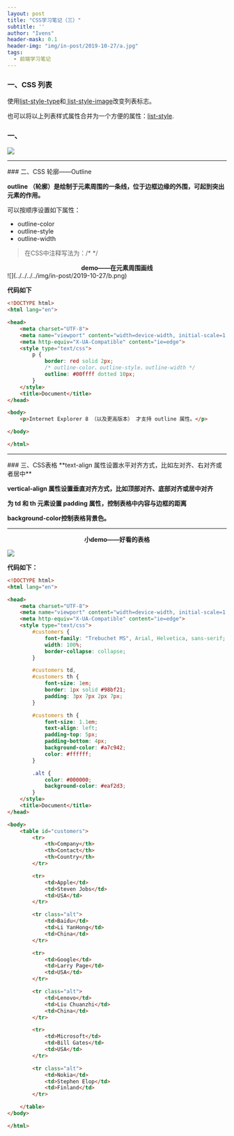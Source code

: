 ```yaml
---
layout: post
title: "CSS学习笔记（三）"
subtitle: ''
author: "Ivens"
header-mask: 0.1
header-img: "img/in-post/2019-10-27/a.jpg"
tags:
  - 前端学习笔记
---
```


### 一、CSS 列表

使用[list-style-type][1]和[ list-style-image][2]改变列表标志。

也可以将以上列表样式属性合并为一个方便的属性：[list-style][3].

### 一、

![](../../../img/in-post/2019-10-27/a.png)

<hr>
### 二、CSS 轮廓——Outline

**outline （轮廓）是绘制于元素周围的一条线，位于边框边缘的外围，可起到突出元素的作用。**

可以按顺序设置如下属性：
- outline-color
- outline-style
- outline-width

> 在CSS中注释写法为：/* */

<center><strong>demo——在元素周围画线</strong></center>
![](../../../../img/in-post/2019-10-27/b.png)

**代码如下**
```html
<!DOCTYPE html>
<html lang="en">

<head>
    <meta charset="UTF-8">
    <meta name="viewport" content="width=device-width, initial-scale=1.0">
    <meta http-equiv="X-UA-Compatible" content="ie=edge">
    <style type="text/css">
        p {
            border: red solid 2px;
            /* outline-color、outline-style、outline-width */
            outline: #00ffff dotted 10px;
        }
    </style>
    <title>Document</title>
</head>

<body>
    <p>Internet Explorer 8 （以及更高版本） 才支持 outline 属性。</p>

</body>

</html>
```
<hr>
### 三、CSS表格
**text-align 属性设置水平对齐方式，比如左对齐、右对齐或者居中**

**vertical-align 属性设置垂直对齐方式，比如顶部对齐、底部对齐或居中对齐**

**为 td 和 th 元素设置 padding 属性，控制表格中内容与边框的距离**

**background-color控制表格背景色。**

***
<center><strong>小demo——好看的表格</strong></center>

![](../../../../img/in-post/2019-10-26/a.png)


**代码如下：**
```html
<!DOCTYPE html>
<html lang="en">

<head>
    <meta charset="UTF-8">
    <meta name="viewport" content="width=device-width, initial-scale=1.0">
    <meta http-equiv="X-UA-Compatible" content="ie=edge">
    <style type="text/css">
        #customers {
            font-family: "Trebuchet MS", Arial, Helvetica, sans-serif;
            width: 100%;
            border-collapse: collapse;
        }

        #customers td,
        #customers th {
            font-size: 1em;
            border: 1px solid #98bf21;
            padding: 3px 7px 2px 7px;
        }

        #customers th {
            font-size: 1.1em;
            text-align: left;
            padding-top: 5px;
            padding-bottom: 4px;
            background-color: #a7c942;
            color: #ffffff;
        }

        .alt {
            color: #000000;
            background-color: #eaf2d3;
        }
    </style>
    <title>Document</title>
</head>

<body>
    <table id="customers">
        <tr>
            <th>Company</th>
            <th>Contact</th>
            <th>Country</th>
        </tr>

        <tr>
            <td>Apple</td>
            <td>Steven Jobs</td>
            <td>USA</td>
        </tr>

        <tr class="alt">
            <td>Baidu</td>
            <td>Li YanHong</td>
            <td>China</td>
        </tr>

        <tr>
            <td>Google</td>
            <td>Larry Page</td>
            <td>USA</td>
        </tr>

        <tr class="alt">
            <td>Lenovo</td>
            <td>Liu Chuanzhi</td>
            <td>China</td>
        </tr>

        <tr>
            <td>Microsoft</td>
            <td>Bill Gates</td>
            <td>USA</td>
        </tr>

        <tr class="alt">
            <td>Nokia</td>
            <td>Stephen Elop</td>
            <td>Finland</td>
        </tr>

    </table>
</body>

</html>
```


[1]:https://www.w3school.com.cn/cssref/pr_list-style-type.asp
[2]:https://www.w3school.com.cn/cssref/pr_list-style-image.asp
[3]:https://www.w3school.com.cn/cssref/pr_list-style-position.asp